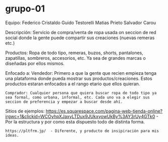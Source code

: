 # grupo-01
Equipo:
Federico Cristaldo
Guido Testorelli
Matias Prieto
Salvador Carou

Descripción: 
    Servicio de compra/venta de ropa usada
    on seccion de red social donde la gente puede compartir sus creaciones (nuevas remeras etc.)

Productos:
    Ropa de todo tipo, remeras, buzos, shorts, pantalones, zapatillas, sombreros, accesorios, etc.
    Ya sea de grandes marcas o diseñadas por ellos mismos.

Enfocado a:
    Vendedor: Primero a que la gente que recien empieza tenga una plataforma donde pueda mostrar sus productos/creaciones. Estos productos estaran enfocados a el rango etario que ellos quieran.
    
    Comprador: Cualquier persona que quiera buscar ropa de todo tipo ya sea formal, como urbana, informal, etc. Cada uno va a elegir sus seccion de preferencia y empezar a buscar desde ahí.
    
Sitios de ejemplos:
    https://es.squarespace.com/pagina-web-tienda-online?irgwc=1&clickid=WCOyhpXJaxyLTDux9JUkxyowUkBy%3AY3rUy4GTk0 - Por la estructura y por como esta dispuesto todo de distinta forma.

    https://pltfrm.jp/  - Diferente, y producto de insipiración para mis ideas.
